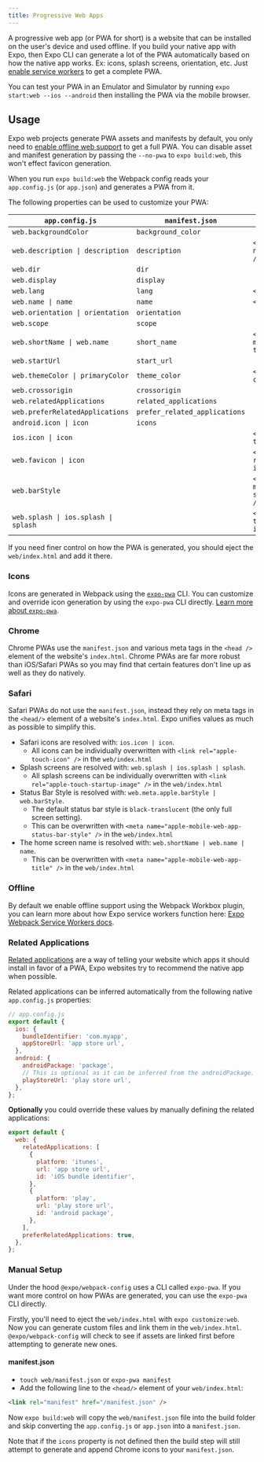 ```yaml
---
title: Progressive Web Apps
---
```


A progressive web app (or PWA for short) is a website that can be installed on the user's device and used offline. If you build your native app with Expo, then Expo CLI can generate a lot of the PWA automatically based on how the native app works. Ex: icons, splash screens, orientation, etc. Just [enable service workers](https://expo.fyi/enabling-web-service-workers) to get a complete PWA.

You can test your PWA in an Emulator and Simulator by running `expo start:web --ios --android` then installing the PWA via the mobile browser.

## Usage

Expo web projects generate PWA assets and manifests by default, you only need to [enable offline web support](https://expo.fyi/enabling-web-service-workers) to get a full PWA. You can disable asset and manifest generation by passing the `--no-pwa` to `expo build:web`, this won't effect favicon generation.

When you run `expo build:web` the Webpack config reads your `app.config.js` (or `app.json`) and generates a PWA from it.

The following properties can be used to customize your PWA:

| `app.config.js`                     | `manifest.json`               | `index.html`                                            |
| ----------------------------------- | ----------------------------- | ------------------------------------------------------- |
| `web.backgroundColor`               | `background_color`            |                                                         |
| `web.description \| description`    | `description`                 | `<meta name="description" />`                           |
| `web.dir`                           | `dir`                         |                                                         |
| `web.display`                       | `display`                     |                                                         |
| `web.lang`                          | `lang`                        | `<html lang="">`                                        |
| `web.name \| name`                  | `name`                        | `<title />`                                             |
| `web.orientation \| orientation`    | `orientation`                 |                                                         |
| `web.scope`                         | `scope`                       |                                                         |
| `web.shortName \| web.name`         | `short_name`                  | `<meta name="apple-mobile-web-app-title"/>`             |
| `web.startUrl`                      | `start_url`                   |                                                         |
| `web.themeColor \| primaryColor`    | `theme_color`                 | `<meta name="theme-color" />`                           |
| `web.crossorigin`                   | `crossorigin`                 |                                                         |
| `web.relatedApplications`           | `related_applications`        |                                                         |
| `web.preferRelatedApplications`     | `prefer_related_applications` |                                                         |
| `android.icon \| icon`              | `icons`                       |                                                         |
| `ios.icon \| icon`                  |                               | `<link rel="apple-touch-icon" >`                        |
| `web.favicon \| icon`               |                               | `<link rel="shortcut icon" >`                           |
| `web.barStyle`                      |                               | `<meta name="apple-mobile-web-app-status-bar-style" />` |
| `web.splash \| ios.splash \| splash`|                               | `<link rel="apple-touch-startup-image" >`               |

If you need finer control on how the PWA is generated, you should eject the `web/index.html` and add it there.

### Icons

Icons are generated in Webpack using the [`expo-pwa`][expo-pwa] CLI. You can customize and override icon generation by using the `expo-pwa` CLI directly. [Learn more about `expo-pwa`][expo-pwa].

[expo-pwa]: https://github.com/expo/expo-cli/tree/master/packages/pwa

### Chrome

Chrome PWAs use the `manifest.json` and various meta tags in the `<head />` element of the website's `index.html`. Chrome PWAs are far more robust than iOS/Safari PWAs so you may find that certain features don't line up as well as they do natively.

### Safari

Safari PWAs do not use the `manifest.json`, instead they rely on meta tags in the `<head/>` element of a website's `index.html`. Expo unifies values as much as possible to simplify this.

- Safari icons are resolved with: `ios.icon | icon`.
  - All icons can be individually overwritten with `<link rel="apple-touch-icon" />` in the `web/index.html`
- Splash screens are resolved with: `web.splash | ios.splash | splash`.
  - All splash screens can be individually overwritten with `<link rel="apple-touch-startup-image" />` in the `web/index.html`
- Status Bar Style is resolved with: `web.meta.apple.barStyle | web.barStyle`.
  - The default status bar style is `black-translucent` (the only full screen setting).
  - This can be overwritten with `<meta name="apple-mobile-web-app-status-bar-style" />` in the `web/index.html`
- The home screen name is resolved with: `web.shortName | web.name | name`.
  - This can be overwritten with `<meta name="apple-mobile-web-app-title" />` in the `web/index.html`

### Offline

By default we enable offline support using the Webpack Workbox plugin, you can learn more about how Expo service workers function here: [Expo Webpack Service Workers docs](https://github.com/expo/expo-cli/tree/master/packages/webpack-config#service-workers).

### Related Applications

[Related applications](https://developer.mozilla.org/en-US/docs/Web/Manifest#related_applications) are a way of telling your website which apps it should install in favor of a PWA, Expo websites try to recommend the native app when possible.

Related applications can be inferred automatically from the following native `app.config.js` properties:

```js
// app.config.js
export default {
  ios: {
    bundleIdentifier: 'com.myapp',
    appStoreUrl: 'app store url',
  },
  android: {
    androidPackage: 'package',
    // This is optional as it can be inferred from the androidPackage.
    playStoreUrl: 'play store url',
  },
};
```

**Optionally** you could override these values by manually defining the related applications:

```js
export default {
  web: {
    relatedApplications: [
      {
        platform: 'itunes',
        url: 'app store url',
        id: 'iOS bundle identifier',
      },
      {
        platform: 'play',
        url: 'play store url',
        id: 'android package',
      },
    ],
    preferRelatedApplications: true,
  },
};
```

### Manual Setup

Under the hood `@expo/webpack-config` uses a CLI called `expo-pwa`. If you want more control on how PWAs are generated, you can use the `expo-pwa` CLI directly.

Firstly, you'll need to eject the `web/index.html` with `expo customize:web`. Now you can generate custom files and link them in the `web/index.html`. `@expo/webpack-config` will check to see if assets are linked first before attempting to generate new ones.

#### manifest.json

- `touch web/manifest.json` or `expo-pwa manifest`
- Add the following line to the `<head/>` element of your `web/index.html`:

```html
<link rel="manifest" href="/manifest.json" />
```

Now `expo build:web` will copy the `web/manifest.json` file into the build folder and skip converting the `app.config.js` or `app.json` into a `manifest.json`.

Note that if the `icons` property is not defined then the build step will still attempt to generate and append Chrome icons to your `manifest.json`.
